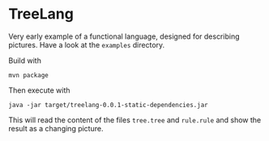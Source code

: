 # TreeLang

Very early example of a functional language, designed for describing pictures. Have a look at the `examples` directory.

Build with
```
mvn package
```

Then  execute with
```
java -jar target/treelang-0.0.1-static-dependencies.jar
```

This will read the content of the files `tree.tree` and `rule.rule` and show the result as a changing picture.
